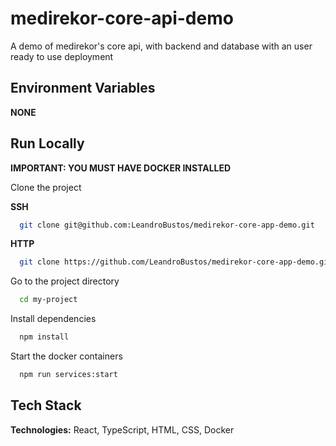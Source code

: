 # medirekor-core-api-demo
A demo of medirekor's core api, with backend and database with an user ready to use deployment
## Environment Variables
**NONE**

## Run Locally
**IMPORTANT: YOU MUST HAVE DOCKER INSTALLED**

Clone the project

**SSH**
```bash
  git clone git@github.com:LeandroBustos/medirekor-core-app-demo.git
```

**HTTP**
```bash
  git clone https://github.com/LeandroBustos/medirekor-core-app-demo.git
```

Go to the project directory

```bash
  cd my-project
```

Install dependencies

```bash
  npm install
```

Start the docker containers

```bash
  npm run services:start
```

## Tech Stack

**Technologies:** React, TypeScript, HTML, CSS, Docker
